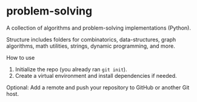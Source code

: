 # problem-solving

A collection of algorithms and problem-solving implementations (Python).

Structure includes folders for combinatorics, data-structures, graph algorithms, math utilities, strings, dynamic programming, and more.

How to use

1. Initialize the repo (you already ran `git init`).
2. Create a virtual environment and install dependencies if needed.

Optional: Add a remote and push your repository to GitHub or another Git host.